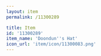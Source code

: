 ```yaml
---
layout: item
permalink: /11300289

title: Item
id: '11300289'
item_name: 'Doondun''s Hat'
icon_url: 'item/icon/11300083.png'
---
```

